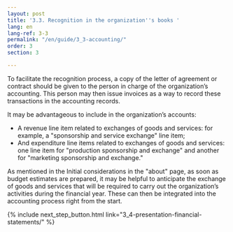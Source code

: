 ```yaml
---
layout: post
title: '3.3. Recognition in the organization''s books '
lang: en
lang-ref: 3-3
permalink: "/en/guide/3_3-accounting/"
order: 3
section: 3

---
```

To facilitate the recognition process, a copy of the letter of agreement or contract should be given to the person in charge of the organization’s accounting. This person may then issue invoices as a way to record these transactions in the accounting records.

It may be advantageous to include in the organization’s accounts:

* A revenue line item related to exchanges of goods and services: for example, a "sponsorship and service exchange" line item;
* And expenditure line items related to exchanges of goods and services: one line item for "production sponsorship and exchange" and another for "marketing sponsorship and exchange."

As mentioned in the Initial considerations in the "about" page, as soon as budget estimates are prepared, it may be helpful to anticipate the exchange of goods and services that will be required to carry out the organization’s activities during the financial year. These can then be integrated into the accounting process right from the start.

{% include next_step_button.html link="3_4-presentation-financial-statements/" %}
